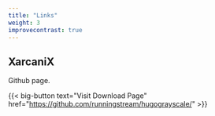 ```yaml
---
title: "Links"
weight: 3
improvecontrast: true
---
```


## XarcaniX

Github page.

{{< big-button text="Visit Download Page" href="https://github.com/runningstream/hugograyscale/" >}}
